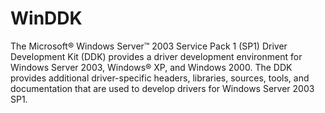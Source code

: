# WinDDK
The Microsoft® Windows Server™ 2003 Service Pack 1 (SP1) Driver Development Kit (DDK) provides a driver development environment for Windows Server 2003, Windows® XP, and Windows 2000. The DDK provides additional driver-specific headers, libraries, sources, tools, and documentation that are used to develop drivers for Windows Server 2003 SP1.

